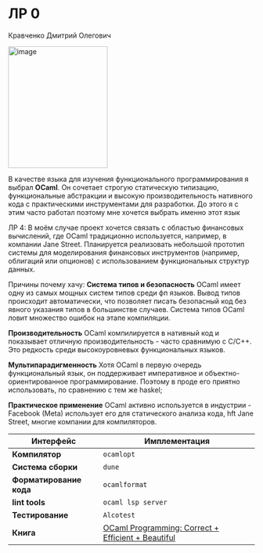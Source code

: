 # ЛР 0
Кравченко Дмитрий Олегович

<img width="203" height="248" alt="image" src="https://github.com/user-attachments/assets/cef734bf-0dba-4218-bcf2-ace1e127f608" />

В качестве языка для изучения функционального программирования я выбрал **OCaml**. Он сочетает строгую статическую типизацию, функциональные абстракции и высокую производительность нативного кода с практическими инструментами для разработки. До этого я с этим часто работал поэтому мне хочется выбрать именно этот язык 

ЛР 4: В моём случае проект хочется связать с областью финансовых вычислений, где OCaml традиционно используется, например, в компании Jane Street. Планируется реализовать небольшой прототип системы для моделирования финансовых инструментов (например, облигаций или опционов) с использованием функциональных структур данных.

Причины почему хачу:
**Система типов и безопасность** OCaml имеет одну из самых мощных систем типов среди фп языков. Вывод типов происходит автоматически, что позволяет писать безопасный код без явного указания типов в большинстве случаев. Система типов OCaml ловит множество ошибок на этапе компиляции.

**Производительность** OCaml компилируется в нативный код и показывает отличную производительность - часто сравнимую с C/C++. Это редкость среди высокоуровневых функциональных языков.

**Мультипарадигменность** Хотя OCaml в первую очередь функциональный язык, он поддерживает императивное и объектно-ориентированное программирование. Поэтому в проде его приятно использовать, по сравнению с тем же haskel;

**Практическое применение** OCaml активно используется в индустрии - Facebook (Meta) использует его для статического анализа кода, hft Jane Street, многие компании для компиляторов.

| Интерфейс               | Имплементация                                                                                      |
| ----------------------- | -------------------------------------------------------------------------------------------------- |
| **Компилятор**          | `ocamlopt`                                                                                         |
| **Система сборки**      | `dune`                                                                                             |
| **Форматирование кода** | `ocamlformat`                                                                                      |
| **lint tools**          | `ocaml lsp server`                                                                                 |
| **Тестирование**        | `Alcotest`                                                                                         |
| **Книга**               | [OCaml Programming: Correct + Efficient + Beautiful](https://cs3110.github.io/textbook/cover.html) |
